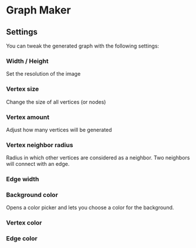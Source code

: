 # Graph Maker

## Settings
You can tweak the generated graph with the following settings:
### Width / Height
Set the resolution of the image

### Vertex size
Change the size of all vertices (or nodes)

### Vertex amount
Adjust how many vertices will be generated

### Vertex neighbor radius
Radius in which other vertices are considered as a neighbor. Two neighbors will connect with an edge.

### Edge width

### Background color
Opens a color picker and lets you choose a color for the background.

### Vertex color

### Edge color
